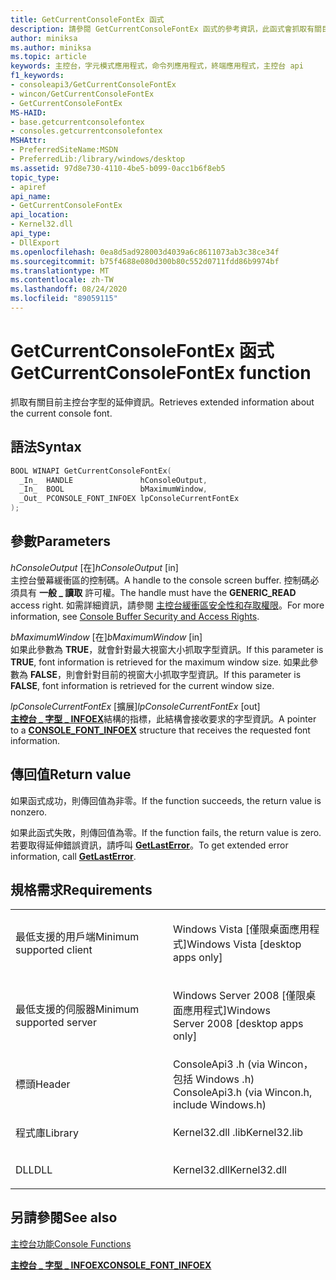 ```yaml
---
title: GetCurrentConsoleFontEx 函式
description: 請參閱 GetCurrentConsoleFontEx 函式的參考資訊，此函式會抓取有關目前使用之主控台字型的延伸資訊。
author: miniksa
ms.author: miniksa
ms.topic: article
keywords: 主控台，字元模式應用程式，命令列應用程式，終端應用程式，主控台 api
f1_keywords:
- consoleapi3/GetCurrentConsoleFontEx
- wincon/GetCurrentConsoleFontEx
- GetCurrentConsoleFontEx
MS-HAID:
- base.getcurrentconsolefontex
- consoles.getcurrentconsolefontex
MSHAttr:
- PreferredSiteName:MSDN
- PreferredLib:/library/windows/desktop
ms.assetid: 97d8e730-4110-4be5-b099-0acc1b6f8eb5
topic_type:
- apiref
api_name:
- GetCurrentConsoleFontEx
api_location:
- Kernel32.dll
api_type:
- DllExport
ms.openlocfilehash: 0ea8d5ad928003d4039a6c8611073ab3c38ce34f
ms.sourcegitcommit: b75f4688e080d300b80c552d0711fdd86b9974bf
ms.translationtype: MT
ms.contentlocale: zh-TW
ms.lasthandoff: 08/24/2020
ms.locfileid: "89059115"
---
```

# <a name="getcurrentconsolefontex-function"></a><span data-ttu-id="6f6ca-104">GetCurrentConsoleFontEx 函式</span><span class="sxs-lookup"><span data-stu-id="6f6ca-104">GetCurrentConsoleFontEx function</span></span>


<span data-ttu-id="6f6ca-105">抓取有關目前主控台字型的延伸資訊。</span><span class="sxs-lookup"><span data-stu-id="6f6ca-105">Retrieves extended information about the current console font.</span></span>

<a name="syntax"></a><span data-ttu-id="6f6ca-106">語法</span><span class="sxs-lookup"><span data-stu-id="6f6ca-106">Syntax</span></span>
------

```C
BOOL WINAPI GetCurrentConsoleFontEx(
  _In_  HANDLE               hConsoleOutput,
  _In_  BOOL                 bMaximumWindow,
  _Out_ PCONSOLE_FONT_INFOEX lpConsoleCurrentFontEx
);
```

<a name="parameters"></a><span data-ttu-id="6f6ca-107">參數</span><span class="sxs-lookup"><span data-stu-id="6f6ca-107">Parameters</span></span>
----------

<span data-ttu-id="6f6ca-108">*hConsoleOutput* \[在\]</span><span class="sxs-lookup"><span data-stu-id="6f6ca-108">*hConsoleOutput* \[in\]</span></span>  
<span data-ttu-id="6f6ca-109">主控台螢幕緩衝區的控制碼。</span><span class="sxs-lookup"><span data-stu-id="6f6ca-109">A handle to the console screen buffer.</span></span> <span data-ttu-id="6f6ca-110">控制碼必須具有 **一般 \_ 讀取** 許可權。</span><span class="sxs-lookup"><span data-stu-id="6f6ca-110">The handle must have the **GENERIC\_READ** access right.</span></span> <span data-ttu-id="6f6ca-111">如需詳細資訊，請參閱 [主控台緩衝區安全性和存取權限](console-buffer-security-and-access-rights.md)。</span><span class="sxs-lookup"><span data-stu-id="6f6ca-111">For more information, see [Console Buffer Security and Access Rights](console-buffer-security-and-access-rights.md).</span></span>

<span data-ttu-id="6f6ca-112">*bMaximumWindow* \[在\]</span><span class="sxs-lookup"><span data-stu-id="6f6ca-112">*bMaximumWindow* \[in\]</span></span>  
<span data-ttu-id="6f6ca-113">如果此參數為 **TRUE**，就會針對最大視窗大小抓取字型資訊。</span><span class="sxs-lookup"><span data-stu-id="6f6ca-113">If this parameter is **TRUE**, font information is retrieved for the maximum window size.</span></span> <span data-ttu-id="6f6ca-114">如果此參數為 **FALSE**，則會針對目前的視窗大小抓取字型資訊。</span><span class="sxs-lookup"><span data-stu-id="6f6ca-114">If this parameter is **FALSE**, font information is retrieved for the current window size.</span></span>

<span data-ttu-id="6f6ca-115">*lpConsoleCurrentFontEx* \[擴展\]</span><span class="sxs-lookup"><span data-stu-id="6f6ca-115">*lpConsoleCurrentFontEx* \[out\]</span></span>  
<span data-ttu-id="6f6ca-116">[**主控台 \_ 字型 \_ INFOEX**](console-font-infoex.md)結構的指標，此結構會接收要求的字型資訊。</span><span class="sxs-lookup"><span data-stu-id="6f6ca-116">A pointer to a [**CONSOLE\_FONT\_INFOEX**](console-font-infoex.md) structure that receives the requested font information.</span></span>

<a name="return-value"></a><span data-ttu-id="6f6ca-117">傳回值</span><span class="sxs-lookup"><span data-stu-id="6f6ca-117">Return value</span></span>
------------

<span data-ttu-id="6f6ca-118">如果函式成功，則傳回值為非零。</span><span class="sxs-lookup"><span data-stu-id="6f6ca-118">If the function succeeds, the return value is nonzero.</span></span>

<span data-ttu-id="6f6ca-119">如果此函式失敗，則傳回值為零。</span><span class="sxs-lookup"><span data-stu-id="6f6ca-119">If the function fails, the return value is zero.</span></span> <span data-ttu-id="6f6ca-120">若要取得延伸錯誤資訊，請呼叫 [**GetLastError**](https://msdn.microsoft.com/library/windows/desktop/ms679360)。</span><span class="sxs-lookup"><span data-stu-id="6f6ca-120">To get extended error information, call [**GetLastError**](https://msdn.microsoft.com/library/windows/desktop/ms679360).</span></span>

<a name="requirements"></a><span data-ttu-id="6f6ca-121">規格需求</span><span class="sxs-lookup"><span data-stu-id="6f6ca-121">Requirements</span></span>
------------

<table>
<colgroup>
<col width="50%" />
<col width="50%" />
</colgroup>
<tbody>
<tr class="odd">
<td><p><span data-ttu-id="6f6ca-122">最低支援的用戶端</span><span class="sxs-lookup"><span data-stu-id="6f6ca-122">Minimum supported client</span></span></p></td>
<td><p><span data-ttu-id="6f6ca-123">Windows Vista [僅限桌面應用程式]</span><span class="sxs-lookup"><span data-stu-id="6f6ca-123">Windows Vista [desktop apps only]</span></span></p></td>
</tr>
<tr class="even">
<td><p><span data-ttu-id="6f6ca-124">最低支援的伺服器</span><span class="sxs-lookup"><span data-stu-id="6f6ca-124">Minimum supported server</span></span></p></td>
<td><p><span data-ttu-id="6f6ca-125">Windows Server 2008 [僅限桌面應用程式]</span><span class="sxs-lookup"><span data-stu-id="6f6ca-125">Windows Server 2008 [desktop apps only]</span></span></p></td>
</tr>
<tr class="odd">
<td><p><span data-ttu-id="6f6ca-126">標頭</span><span class="sxs-lookup"><span data-stu-id="6f6ca-126">Header</span></span></p></td>
<td><span data-ttu-id="6f6ca-127">ConsoleApi3 .h (via Wincon，包括 Windows .h) </span><span class="sxs-lookup"><span data-stu-id="6f6ca-127">ConsoleApi3.h (via Wincon.h, include Windows.h)</span></span></td>
</tr>
<tr class="even">
<td><p><span data-ttu-id="6f6ca-128">程式庫</span><span class="sxs-lookup"><span data-stu-id="6f6ca-128">Library</span></span></p></td>
<td><span data-ttu-id="6f6ca-129">Kernel32.dll .lib</span><span class="sxs-lookup"><span data-stu-id="6f6ca-129">Kernel32.lib</span></span></td>
</tr>
<tr class="odd">
<td><p><span data-ttu-id="6f6ca-130">DLL</span><span class="sxs-lookup"><span data-stu-id="6f6ca-130">DLL</span></span></p></td>
<td><span data-ttu-id="6f6ca-131">Kernel32.dll</span><span class="sxs-lookup"><span data-stu-id="6f6ca-131">Kernel32.dll</span></span></td>
</tr>
<tr class="even">
</tr>
<tr class="odd">
</tr>
<tr class="even">
</tr>
</tbody>
</table>

## <a name="span-idsee_alsospansee-also"></a><span data-ttu-id="6f6ca-132"><span id="see_also"></span>另請參閱</span><span class="sxs-lookup"><span data-stu-id="6f6ca-132"><span id="see_also"></span>See also</span></span>


[<span data-ttu-id="6f6ca-133">主控台功能</span><span class="sxs-lookup"><span data-stu-id="6f6ca-133">Console Functions</span></span>](console-functions.md)

[<span data-ttu-id="6f6ca-134">**主控台 \_ 字型 \_ INFOEX**</span><span class="sxs-lookup"><span data-stu-id="6f6ca-134">**CONSOLE\_FONT\_INFOEX**</span></span>](console-font-infoex.md)

 

 




